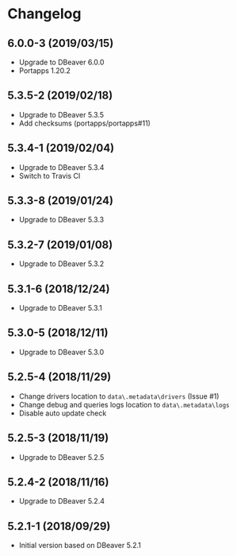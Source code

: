 # Changelog

## 6.0.0-3 (2019/03/15)

* Upgrade to DBeaver 6.0.0
* Portapps 1.20.2

## 5.3.5-2 (2019/02/18)

* Upgrade to DBeaver 5.3.5
* Add checksums (portapps/portapps#11)

## 5.3.4-1 (2019/02/04)

* Upgrade to DBeaver 5.3.4
* Switch to Travis CI

## 5.3.3-8 (2019/01/24)

* Upgrade to DBeaver 5.3.3

## 5.3.2-7 (2019/01/08)

* Upgrade to DBeaver 5.3.2

## 5.3.1-6 (2018/12/24)

* Upgrade to DBeaver 5.3.1

## 5.3.0-5 (2018/12/11)

* Upgrade to DBeaver 5.3.0

## 5.2.5-4 (2018/11/29)

* Change drivers location to `data\.metadata\drivers` (Issue #1)
* Change debug and queries logs location to `data\.metadata\logs`
* Disable auto update check

## 5.2.5-3 (2018/11/19)

* Upgrade to DBeaver 5.2.5

## 5.2.4-2 (2018/11/16)

* Upgrade to DBeaver 5.2.4

## 5.2.1-1 (2018/09/29)

* Initial version based on DBeaver 5.2.1
